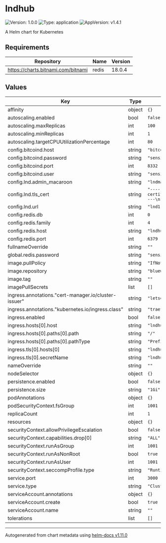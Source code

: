 # lndhub

![Version: 1.0.0](https://img.shields.io/badge/Version-1.0.0-informational?style=flat-square) ![Type: application](https://img.shields.io/badge/Type-application-informational?style=flat-square) ![AppVersion: v1.4.1](https://img.shields.io/badge/AppVersion-v1.4.1-informational?style=flat-square)

A Helm chart for Kubernetes

## Requirements

| Repository | Name | Version |
|------------|------|---------|
| https://charts.bitnami.com/bitnami | redis | 18.0.4 |

## Values

| Key | Type | Default | Description |
|-----|------|---------|-------------|
| affinity | object | `{}` |  |
| autoscaling.enabled | bool | `false` |  |
| autoscaling.maxReplicas | int | `100` |  |
| autoscaling.minReplicas | int | `1` |  |
| autoscaling.targetCPUUtilizationPercentage | int | `80` |  |
| config.bitcoind.host | string | `"bitcoind.bitcoin.svc.cluster.local"` |  |
| config.bitcoind.password | string | `"sensitivepassword"` |  |
| config.bitcoind.port | int | `8332` |  |
| config.bitcoind.user | string | `"sensitiveuser"` |  |
| config.lnd.admin_macaroon | string | `"lndmacaroooooooooooooooon"` |  |
| config.lnd.tls_cert | string | `"-----BEGIN CERTIFICATE-----\n<lnd certificate>\n-----END CERTIFICATE-----\n"` |  |
| config.lnd.url | string | `"lnd1-internal:10009"` |  |
| config.redis.db | int | `0` |  |
| config.redis.family | int | `4` |  |
| config.redis.host | string | `"lndhub-redis-headless"` |  |
| config.redis.port | int | `6379` |  |
| fullnameOverride | string | `""` |  |
| global.redis.password | string | `"sensitivepassword"` |  |
| image.pullPolicy | string | `"IfNotPresent"` |  |
| image.repository | string | `"bluewalletorganization/lndhub"` |  |
| image.tag | string | `""` |  |
| imagePullSecrets | list | `[]` |  |
| ingress.annotations."cert-manager.io/cluster-issuer" | string | `"letsencrypt-production"` |  |
| ingress.annotations."kubernetes.io/ingress.class" | string | `"traefik-cert-manager"` |  |
| ingress.enabled | bool | `false` |  |
| ingress.hosts[0].host | string | `"lndhub.domain"` |  |
| ingress.hosts[0].paths[0].path | string | `"/"` |  |
| ingress.hosts[0].paths[0].pathType | string | `"Prefix"` |  |
| ingress.tls[0].hosts[0] | string | `"lndhub.domain"` |  |
| ingress.tls[0].secretName | string | `"lndhub-tls"` |  |
| nameOverride | string | `""` |  |
| nodeSelector | object | `{}` |  |
| persistence.enabled | bool | `false` |  |
| persistence.size | string | `"1Gi"` |  |
| podAnnotations | object | `{}` |  |
| podSecurityContext.fsGroup | int | `1001` |  |
| replicaCount | int | `1` |  |
| resources | object | `{}` |  |
| securityContext.allowPrivilegeEscalation | bool | `false` |  |
| securityContext.capabilities.drop[0] | string | `"ALL"` |  |
| securityContext.runAsGroup | int | `1001` |  |
| securityContext.runAsNonRoot | bool | `true` |  |
| securityContext.runAsUser | int | `1001` |  |
| securityContext.seccompProfile.type | string | `"RuntimeDefault"` |  |
| service.port | int | `3000` |  |
| service.type | string | `"ClusterIP"` |  |
| serviceAccount.annotations | object | `{}` |  |
| serviceAccount.create | bool | `true` |  |
| serviceAccount.name | string | `""` |  |
| tolerations | list | `[]` |  |

----------------------------------------------
Autogenerated from chart metadata using [helm-docs v1.11.0](https://github.com/norwoodj/helm-docs/releases/v1.11.0)
